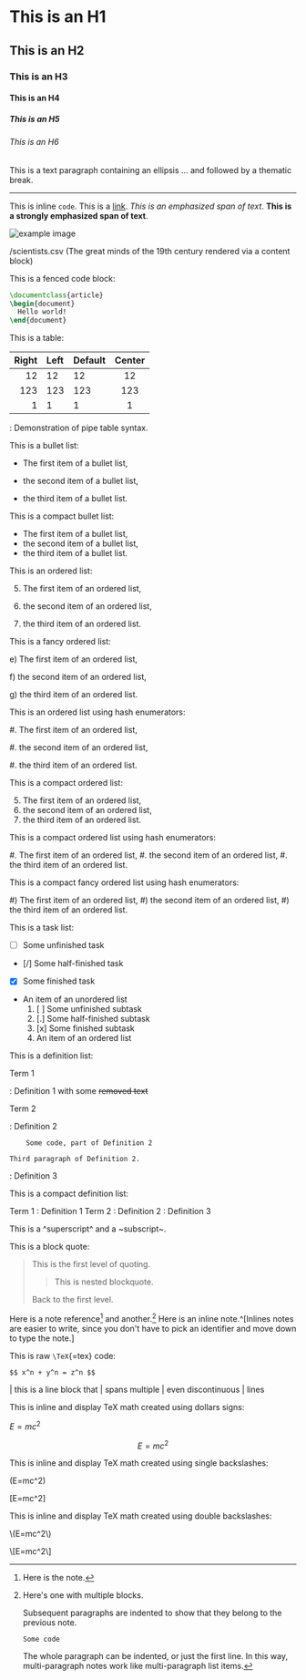 # This is an H1

## This is an H2

### This is an H3

#### This is an H4

##### This is an H5

###### This is an H6

This is a text paragraph containing an ellipsis ... and followed by a thematic break.

***

This is inline `code`. This is a [link](http://google.cz "Google").  _This is an *emphasized* span of text_. __This is a **strongly emphasized** span of text__.

  ![example image](example-image.png "An example image from Martin Scharrer's mwe package")

  /scientists.csv (The great minds of the 19th century rendered via a content block)

This is a fenced code block:

``` latex
\documentclass{article}
\begin{document}
  Hello world!
\end{document}
```

This is a table:

| Right | Left | Default | Center |
|------:|:-----|---------|:------:|
|    12 | 12   | 12      |   12   |
|   123 | 123  | 123     |   123  |
|     1 | 1    | 1       |    1   |

  : Demonstration of pipe table syntax.

This is a bullet list:

* The first item of a bullet list,

* the second item of a bullet list,

* the third item of a bullet list.

This is a compact bullet list:

* The first item of a bullet list,
* the second item of a bullet list,
* the third item of a bullet list.

This is an ordered list:

5. The first item of an ordered list,

6. the second item of an ordered list,

7. the third item of an ordered list.

This is a fancy ordered list:

e) The first item of an ordered list,

f) the second item of an ordered list,

g) the third item of an ordered list.

This is an ordered list using hash enumerators:

#. The first item of an ordered list,

#. the second item of an ordered list,

#. the third item of an ordered list.

This is a compact ordered list:

5. The first item of an ordered list,
6. the second item of an ordered list,
7. the third item of an ordered list.

This is a compact ordered list using hash enumerators:

#. The first item of an ordered list,
#. the second item of an ordered list,
#. the third item of an ordered list.

This is a compact fancy ordered list using hash enumerators:

#) The first item of an ordered list,
#) the second item of an ordered list,
#) the third item of an ordered list.

This is a task list:

* [ ] Some unfinished task
* [/] Some half-finished task
* [X] Some finished task
* An item of an unordered list
    1. [ ] Some unfinished subtask
    2. [.] Some half-finished subtask
    3. [x] Some finished subtask
    4. An item of an ordered list

This is a definition list:

Term 1

:   Definition 1 with some ~~removed text~~

Term 2

:   Definition 2

        Some code, part of Definition 2

    Third paragraph of Definition 2.

:   Definition 3

This is a compact definition list:

Term 1
:   Definition 1
Term 2
:   Definition 2
:   Definition 3

This is a ^superscript^ and a ~subscript~.

This is a block quote:

> This is the first level of quoting.
>
> > This is nested blockquote.
>
> Back to the first level.

Here is a note reference[^1] and another.[^longnote]
Here is an inline note.^[Inlines notes are easier to
write, since you don't have to pick an identifier and
move down to type the note.]

[^1]: Here is the note.

[^longnote]: Here's one with multiple blocks.

    Subsequent paragraphs are indented to show that they
belong to the previous note.

        Some code

    The whole paragraph can be indented, or just the first
    line.  In this way, multi-paragraph notes work like
    multi-paragraph list items.

This is raw `\TeX`{=tex} code:

``` {=tex}
$$ x^n + y^n = z^n $$
```

| this is a line block that
| spans multiple
| even
  discontinuous
| lines

This is inline and display TeX math created using dollars signs:

$E=mc^2$

$$E=mc^2$$

This is inline and display TeX math created using single backslashes:

\(E=mc^2\)

\[E=mc^2\]

This is inline and display TeX math created using double backslashes:

\\(E=mc^2\\)

\\[E=mc^2\\]
